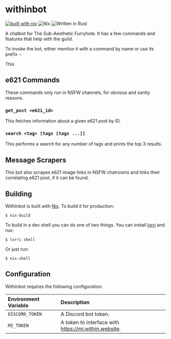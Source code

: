 # withinbot

[![built with
nix](https://builtwithnix.org/badge.svg)](https://builtwithnix.org)
![Nix](https://github.com/Xe/withinbot/workflows/Nix/badge.svg) ![Written in
Rust](https://img.shields.io/badge/Written%20in-Rust-orange)

A chatbot for The Sub-Aesthetic Furryhole. It has a few commands and features
that help with the guild.

To invoke the bot, either mention it with a command by name or use its prefix
`~`.

This 

## e621 Commands

These commands only run in NSFW channels, for obvious and sanity reasons.

### `get_post <e621_id>`

This fetches information about a given e621 post by ID.

### `search <tag> [tags [tags ...]]`

This performs a search for any number of tags and prints the top 3 results.

## Message Scrapers

This bot also scrapes e621 image links in NSFW chatrooms and links their
correlating e621 post, if it can be found.

## Building

Withinbot is built with [Nix](https://builtwithnix.org). To build it for
production:

```console
$ nix-build
```

To build in a dev shell you can do one of two things. You can install
[lorri](https://github.com/target/lorri) and run:

```console
$ lorri shell
```

Or just run:

```console
$ nix-shell
```
## Configuration

Withinbot requires the following configuration:

| Environment Variable | Description                                          |
| :------------------- | :--------------------------------------------------- |
| `DISCORD_TOKEN`      | A Discord bot token.                                 |
| `MI_TOKEN`           | A token to interface with https://mi.within.website. |

